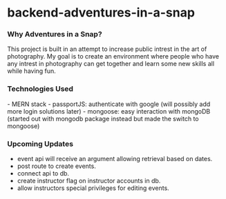 # backend-adventures-in-a-snap

<h3>Why Adventures in a Snap?</h3>
This project is built in an attempt to increase public intrest in the art of photography.
My goal is to create an environment where people who have any intrest in photography can
get together and learn some new skills all while having fun.

<h3>Technologies Used</h3>
- MERN stack
- passportJS: authenticate with google (will possibly add more login solutions later)
- mongoose: easy interaction with mongoDB (started out with mongodb package instead but made the switch to mongoose)

<h3>Upcoming Updates</h3>

- event api will receive an argument allowing retrieval based on dates.
- post route to create events.
- connect api to db.
- create instructor flag on instructor accounts in db.
- allow instructors special privileges for editing events.
